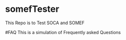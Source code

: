 # somefTester
This Repo is to Test SOCA and SOMEF

#FAQ
This is a simulation of Frequently asked Questions

